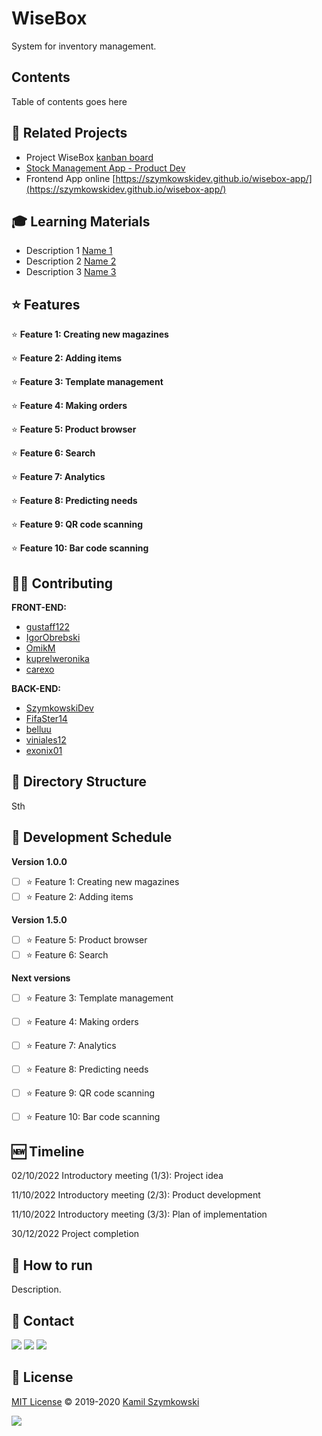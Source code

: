 
# WiseBox
System for inventory management.

## Contents
Table of contents goes here

## 🔗 Related Projects
* Project WiseBox [kanban board](https://github.com/users/SzymkowskiDev/projects/7/views/1)
* [Stock Management App - Product Dev](https://docs.google.com/presentation/d/1SaUgI18FyfAL5Uog8QySECC6E3kM6Q4cG24k13o8O6k/edit?usp=sharing)
* Frontend App online [https://szymkowskidev.github.io/wisebox-app/](https://szymkowskidev.github.io/wisebox-app/)


## 🎓 Learning Materials
* Description 1 [Name 1](http://markdown.github.io)
* Description 2 [Name 2](http://markdown.github.io)
* Description 3 [Name 3](http://markdown.github.io)

## ⭐ Features

⭐ **Feature 1: Creating new magazines**

⭐ **Feature 2: Adding items**

⭐ **Feature 3: Template management**

⭐ **Feature 4: Making orders**

⭐ **Feature 5: Product browser**

⭐ **Feature 6: Search**

⭐ **Feature 7: Analytics**

⭐ **Feature 8: Predicting needs**

⭐ **Feature 9: QR code scanning**

⭐ **Feature 10: Bar code scanning**


## 👨‍💻 Contributing

**FRONT-END:**
- [gustaff122](https://github.com/gustaff122)
- [IgorObrebski](https://github.com/IgorObrebski)
- [OmikM](https://github.com/OmikM)
- [kuprelweronika](https://github.com/kuprelweronika)
- [carexo](https://github.com/carexo)

**BACK-END:**
- [SzymkowskiDev](https://github.com/SzymkowskiDev)
- [FifaSter14](https://github.com/FifaSter14)
- [belluu](https://github.com/belluu)
- [viniales12](https://github.com/viniales12)
- [exonix01](https://github.com/exonix01)


## 📂 Directory Structure
Sth

## 📅 Development Schedule

**Version 1.0.0**

- [ ] ⭐ Feature 1: Creating new magazines
- [ ] ⭐ Feature 2: Adding items

**Version 1.5.0**

- [ ] ⭐ Feature 5: Product browser
- [ ] ⭐ Feature 6: Search

**Next versions**

- [ ] ⭐ Feature 3: Template management
- [ ] ⭐ Feature 4: Making orders
- [ ] ⭐ Feature 7: Analytics
- [ ] ⭐ Feature 8: Predicting needs
- [ ] ⭐ Feature 9: QR code scanning
- [ ] ⭐ Feature 10: Bar code scanning


## 🆕 Timeline

02/10/2022  Introductory meeting (1/3): Project idea

11/10/2022  Introductory meeting (2/3): Product development

11/10/2022  Introductory meeting (3/3): Plan of implementation

30/12/2022  Project completion

## 🚀 How to run
Description.


## 📧 Contact
[![](https://img.shields.io/twitter/url?label=/kamil-szymkowski/&logo=linkedin&logoColor=%230077B5&style=social&url=https%3A%2F%2Fwww.linkedin.com%2Fin%2Fkamil-szymkowski%2F)](https://www.linkedin.com/in/kamil-szymkowski/) [![](https://img.shields.io/twitter/url?label=@szymkowskidev&logo=medium&logoColor=%23292929&style=social&url=https%3A%2F%2Fmedium.com%2F%40szymkowskidev)](https://medium.com/@szymkowskidev) [![](https://img.shields.io/twitter/url?label=/SzymkowskiDev&logo=github&logoColor=%23292929&style=social&url=https%3A%2F%2Fgithub.com%2FSzymkowskiDev)](https://github.com/SzymkowskiDev)

## 📄 License
[MIT License](https://choosealicense.com/licenses/mit/) ©️ 2019-2020 [Kamil Szymkowski](https://github.com/SzymkowskiDev "Get in touch!")

[![](https://img.shields.io/badge/license-MIT-green?style=plastic)](https://choosealicense.com/licenses/mit/)






